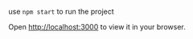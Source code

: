 use `npm start` to run the project

Open [http://localhost:3000](http://localhost:3000) to view it in your browser.
